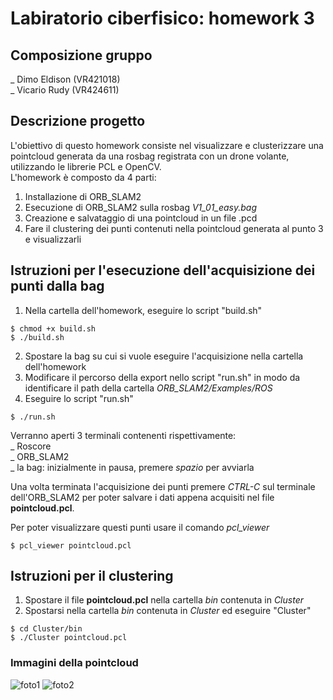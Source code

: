# Labiratorio ciberfisico: homework 3

## Composizione gruppo
_ Dimo Eldison (VR421018)<br>
_ Vicario Rudy (VR424611)<br>

## Descrizione progetto
L'obiettivo di questo homework consiste nel visualizzare e clusterizzare una pointcloud generata da una rosbag registrata con un drone volante, utilizzando le librerie PCL e OpenCV.<br>
L'homework è composto da 4 parti:<br>
1) Installazione di ORB_SLAM2<br>
2) Esecuzione di ORB_SLAM2 sulla rosbag <i>V1_01_easy.bag</i><br>
3) Creazione e salvataggio di una pointcloud in un file .pcd<br>
4) Fare il clustering dei punti contenuti nella pointcloud generata al punto 3 e visualizzarli<br>

## Istruzioni per l'esecuzione dell'acquisizione dei punti dalla bag
1. Nella cartella dell'homework, eseguire lo script "build.sh"<br>
```console
$ chmod +x build.sh
$ ./build.sh
```
2. Spostare la bag su cui si vuole eseguire l'acquisizione nella cartella dell'homework<br>
3. Modificare il percorso della export nello script "run.sh" in modo da identificare il path della cartella <i>ORB_SLAM2/Examples/ROS</i><br>
4. Eseguire lo script "run.sh"<br>
```console
$ ./run.sh
```
Verranno aperti 3 terminali contenenti rispettivamente:<br>
_ Roscore<br>
_ ORB_SLAM2<br>
_ la bag: inizialmente in pausa, premere <i>spazio</i> per avviarla<br>

Una volta terminata l'acquisizione dei punti premere <i>CTRL-C</i> sul terminale dell'ORB_SLAM2 per poter salvare i dati appena acquisiti nel file <b>pointcloud.pcl</b>.

Per poter visualizzare questi punti usare il comando <i>pcl_viewer</i><br>
```console
$ pcl_viewer pointcloud.pcl
```

## Istruzioni per il clustering
1. Spostare il file <b>pointcloud.pcl</b> nella cartella <i>bin</i> contenuta in <i>Cluster</i><br>
2. Spostarsi nella cartella <i>bin</i> contenuta in <i>Cluster</i> ed eseguire "Cluster"<br>
```console
$ cd Cluster/bin
$ ./Cluster pointcloud.pcl
```

### Immagini della pointcloud
![foto1](images/foto1.jpeg "foto1")
![foto2](images/foto2.jpeg "foto2")
